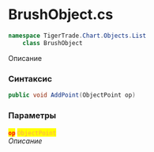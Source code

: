 
# BrushObject.cs
```csharp
namespace TigerTrade.Chart.Objects.List  
    class BrushObject
```

Описание

### Синтаксис
```csharp
public void AddPoint(ObjectPoint op)
```

### Параметры  
<mark style="color:red;">**`op`**</mark> <mark style="color: rgb(255, 166, 87);">`ObjectPoint`</mark>  
 *Описание*  
  

                    
                    
